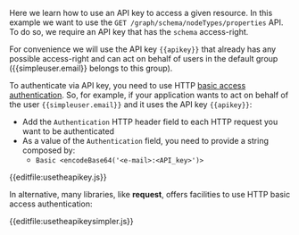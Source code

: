 Here we learn how to use an API key to access a given resource. In this example we want to use
the `GET /graph/schema/nodeTypes/properties` API. To do so, we require an API key that has the `schema` 
access-right.

For convenience we will use the API key `{{apikey}}` that already has any possible access-right and can act on behalf of users
in the default group ({{simpleuser.email}} belongs to this group).

To authenticate via API key, you need to use HTTP [basic access authentication](https://www.ietf.org/rfc/rfc2617.txt).
So, for example, if your application wants to act on behalf of the user `{{simpleuser.email}}` and it uses the API key `{{apikey}}`:
- Add the `Authentication` HTTP header field to each HTTP request you want to be authenticated
- As a value of the `Authentication` field, you need to provide a string composed by:
  - `Basic <encodeBase64('<e-mail>:<API_key>')>`

{{editfile:usetheapikey.js}}

In alternative, many libraries, like **request**, offers facilities to use HTTP basic access authentication:

{{editfile:usetheapikeysimpler.js}}
